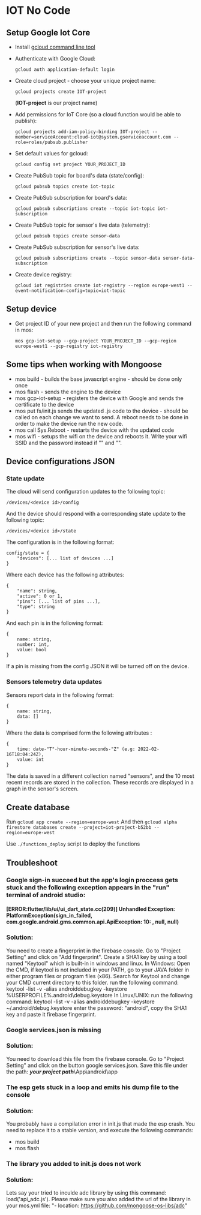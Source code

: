 # IOT No Code
## Setup Google Iot Core
* Install [gcloud command line tool](https://cloud.google.com/sdk/gcloud/)
* Authenticate with Google Cloud:
	
	`gcloud auth application-default login`
* Create cloud project - choose your unique project name:
	
	` gcloud projects create IOT-project `

	(**IOT-project** is our project name)
* Add permissions for IoT Core (so a cloud function would be able to publish):

	`gcloud projects add-iam-policy-binding IOT-project --member=serviceAccount:cloud-iot@system.gserviceaccount.com --role=roles/pubsub.publisher`

* Set default values for gcloud:

	`gcloud config set project YOUR_PROJECT_ID`
* Create PubSub topic for board's data (state/config):
	
	`gcloud pubsub topics create iot-topic`

* Create PubSub subscription for board's data:
	
	`gcloud pubsub subscriptions create --topic iot-topic iot-subscription`

* Create PubSub topic for sensor's live data (telemetry):
	
	`gcloud pubsub topics create sensor-data`

* Create PubSub subscription for sensor's live data:
	
	`gcloud pubsub subscriptions create --topic sensor-data sensor-data-subscription`

* Create device registry:
	
	`gcloud iot registries create iot-registry --region europe-west1 --event-notification-config=topic=iot-topic`

## Setup device
* Get project ID of your new project and then run the following command in mos:

	`mos gcp-iot-setup --gcp-project YOUR_PROJECT_ID --gcp-region europe-west1 --gcp-registry iot-registry`


## Some tips when working with Mongoose
* mos build - builds the base javascript engine - should be done only once
* mos flash - sends the engine to the device
* mos gcp-iot-setup - registers the device with Google and sends the certificate to the device
* mos put fs/init.js sends the updated .js code to the device - should be called on each change we want to send. A reboot needs to be done in order to make the device run the new code.
* mos call Sys.Reboot - restarts the device with the updated code
* mos wifi <SSID> <password> - setups the wifi on the device and reboots it. Write your wifi SSID and the password instead if "<SSID>" and "<password>".


## Device configurations JSON
### State update
The cloud will send configuration updates to the following topic:

`/devices/<device id>/config`

And the device should respond with a corresponding state update to the following topic:

`/devices/<device id>/state`

The configuration is in the following format:

```
config/state = {
	"devices": [... list of devices ...]
}
```
Where each device has the following attributes:
```
{
	"name": string,
	"active": 0 or 1,
	"pins": [... list of pins ...],
	"type": string
}
```

And each pin is in the following format:

```
{
	name: string,
	number: int,
	value: bool
}
```

If a pin is missing from the config JSON it will be turned off on the device.

### Sensors telemetry data updates
Sensors report data in the following format:
```
{
	name: string,
	data: []
}
```	
Where the data is comprised form the following attributes :
```
{
	time: date-"T"-hour-minute-seconds-"Z" (e.g: 2022-02-16T18:04:24Z),
	value: int
}
```
The data is saved in a different collection named "sensors", and the 10 most recent records are stored in the collection.
These records are displayed in a graph in the sensor's screen.

## Create database
Run `gcloud app create --region=europe-west`
And then `gcloud alpha firestore databases create --project=iot-project-b52bb --region=europe-west`

Use `./functions_deploy` script to deploy the functions

## Troubleshoot
### Google sign-in succeed but the app's login proccess gets stuck and the following exception appears in the "run" terminal of android studio:
#### [ERROR:flutter/lib/ui/ui_dart_state.cc(209)] Unhandled Exception: PlatformException(sign_in_failed, com.google.android.gms.common.api.ApiException: 10: , null, null)
### Solution:
You need to create a fingerprint in the firebase console. Go to "Project Setting" and click on "Add fingerprint". Create a SHA1 key by using a tool named "Keytool" which is built-in in windows and linux.
In Windows:
Open the CMD, if keytool is not included in your PATH, go to your JAVA folder in either program files or program files (x86). Search for Keytool and change your CMD current directory to this folder. run the following command:
keytool -list -v -alias androiddebugkey -keystore %USERPROFILE%\.android\debug.keystore
In Linux/UNIX:
run the following command:
keytool -list -v -alias androiddebugkey -keystore ~/.android/debug.keystore
enter the password: "android", copy the SHA1 key and paste it firebase fingerprint.

### Google services.json is missing
### Solution:
You need to download this file from the firebase console. Go to "Project Setting" and click on the button google services.json.
Save this file under the path: ***your project path***\App\android\app


### The esp gets stuck in a loop and emits his dump file to the console
### Solution:
You probably have a compilation error in init.js that made the esp crash. You need to replace it to a stable version, and execute the following commands:
- mos build
- mos flash

### The library you added to init.js does not work
### Solution:
Lets say your tried to inculde adc library by using this command: load('api_adc.js').
Please make sure you also added the url of the library in your mos.yml file:
"- location: https://github.com/mongoose-os-libs/adc"
